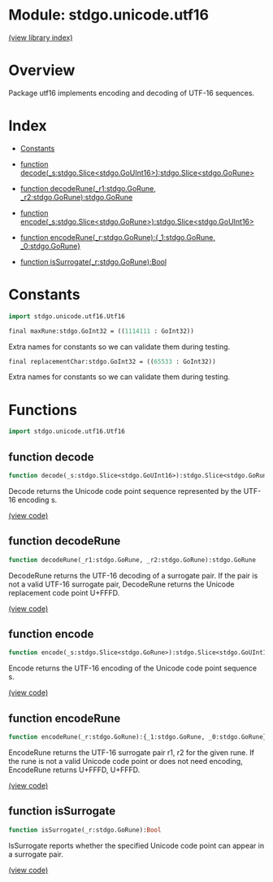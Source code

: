 # Module: stdgo.unicode.utf16


[(view library index)](../../stdgo.md)


# Overview


Package utf16 implements encoding and decoding of UTF\-16 sequences. 



# Index


- [Constants](<#constants>)

- [function decode\(\_s:stdgo.Slice\<stdgo.GoUInt16\>\):stdgo.Slice\<stdgo.GoRune\>](<#function-decode>)

- [function decodeRune\(\_r1:stdgo.GoRune, \_r2:stdgo.GoRune\):stdgo.GoRune](<#function-decoderune>)

- [function encode\(\_s:stdgo.Slice\<stdgo.GoRune\>\):stdgo.Slice\<stdgo.GoUInt16\>](<#function-encode>)

- [function encodeRune\(\_r:stdgo.GoRune\):\{\_1:stdgo.GoRune, \_0:stdgo.GoRune\}](<#function-encoderune>)

- [function isSurrogate\(\_r:stdgo.GoRune\):Bool](<#function-issurrogate>)

# Constants


```haxe
import stdgo.unicode.utf16.Utf16
```


```haxe
final maxRune:stdgo.GoInt32 = ((1114111 : GoInt32))
```


Extra names for constants so we can validate them during testing. 


```haxe
final replacementChar:stdgo.GoInt32 = ((65533 : GoInt32))
```


Extra names for constants so we can validate them during testing. 


# Functions


```haxe
import stdgo.unicode.utf16.Utf16
```


## function decode


```haxe
function decode(_s:stdgo.Slice<stdgo.GoUInt16>):stdgo.Slice<stdgo.GoRune>
```


Decode returns the Unicode code point sequence represented by the UTF\-16 encoding s. 


[\(view code\)](<./Utf16.hx#L118>)


## function decodeRune


```haxe
function decodeRune(_r1:stdgo.GoRune, _r2:stdgo.GoRune):stdgo.GoRune
```


DecodeRune returns the UTF\-16 decoding of a surrogate pair. If the pair is not a valid UTF\-16 surrogate pair, DecodeRune returns the Unicode replacement code point U\+FFFD. 


[\(view code\)](<./Utf16.hx#L62>)


## function encode


```haxe
function encode(_s:stdgo.Slice<stdgo.GoRune>):stdgo.Slice<stdgo.GoUInt16>
```


Encode returns the UTF\-16 encoding of the Unicode code point sequence s. 


[\(view code\)](<./Utf16.hx#L86>)


## function encodeRune


```haxe
function encodeRune(_r:stdgo.GoRune):{_1:stdgo.GoRune, _0:stdgo.GoRune}
```


EncodeRune returns the UTF\-16 surrogate pair r1, r2 for the given rune. If the rune is not a valid Unicode code point or does not need encoding, EncodeRune returns U\+FFFD, U\+FFFD. 


[\(view code\)](<./Utf16.hx#L74>)


## function isSurrogate


```haxe
function isSurrogate(_r:stdgo.GoRune):Bool
```


IsSurrogate reports whether the specified Unicode code point can appear in a surrogate pair. 


[\(view code\)](<./Utf16.hx#L53>)


